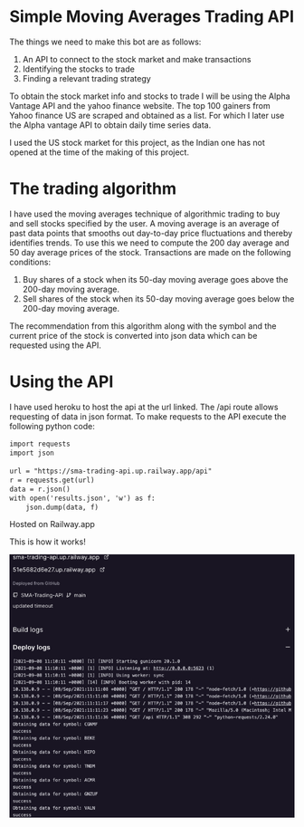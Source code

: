 # Simple Moving Averages Trading API

The things we need to make this bot are as follows:
1. An API to connect to the stock market and make transactions
2. Identifying the stocks to trade
3. Finding a relevant trading strategy

To obtain the stock market info and stocks to trade I will be using the Alpha Vantage API and the yahoo finance website. The top 100 gainers from Yahoo finance US are scraped and obtained as a list.
For which I later use the Alpha vantage API to obtain daily time series data.  

I used the US stock market for this project, as the Indian one has not opened at the time of the making of this project. 

# The trading algorithm

I have used the moving averages technique of algorithmic trading to buy and sell stocks specified by the user. A moving average is an average of past data points that smooths out day-to-day price fluctuations and thereby identifies trends. To use this we need to compute the 200 day average and 50 day average prices of the stock. Transactions are made on the following conditions:

1. Buy shares of a stock when its 50-day moving average goes above the 200-day moving average.
2. Sell shares of the stock when its 50-day moving average goes below the 200-day moving average.

The recommendation from this algorithm along with the symbol and the current price of the stock
is converted into json data which can be requested using the API.

# Using the API

I have used heroku to host the api at the url linked. The /api route allows requesting of data in json format. To make requests to the API execute the following
python code:

```
import requests
import json

url = "https://sma-trading-api.up.railway.app/api"
r = requests.get(url)
data = r.json()
with open('results.json', 'w') as f:
    json.dump(data, f)
```
Hosted on Railway.app

This is how it works!

![Screenshot](screenshot.png)
